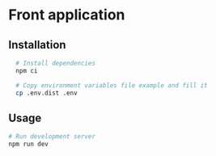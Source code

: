 # Front application 

## Installation

```bash
  # Install dependencies
  npm ci

  # Copy environment variables file example and fill it
  cp .env.dist .env
```

## Usage

```bash
# Run development server
npm run dev
```
